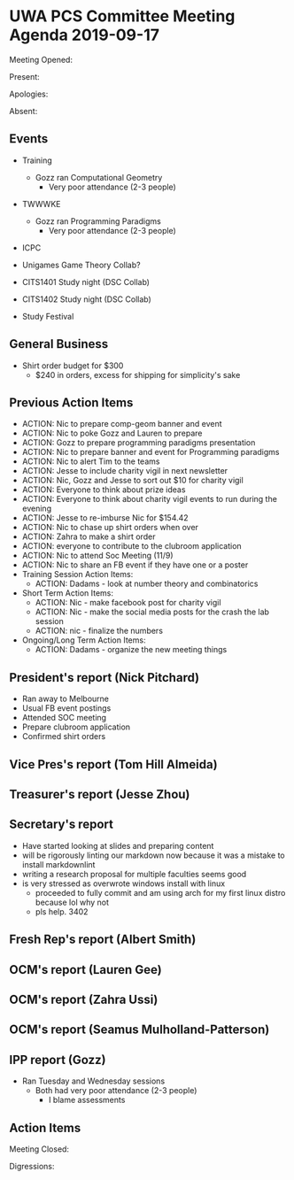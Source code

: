 # UWA PCS Committee Meeting Agenda 2019-09-17

Meeting Opened:

Present:

Apologies:

Absent:

## Events

- Training
  - Gozz ran Computational Geometry
    - Very poor attendance (2-3 people)

- TWWWKE
  - Gozz ran Programming Paradigms
    - Very poor attendance (2-3 people)

- ICPC

- Unigames Game Theory Collab?

- CITS1401 Study night (DSC Collab)

- CITS1402 Study night (DSC Collab)

- Study Festival

## General Business

- Shirt order budget for $300
  - $240 in orders, excess for shipping for simplicity's sake

## Previous Action Items

- ACTION: Nic to prepare comp-geom banner and event
- ACTION: Nic to poke Gozz and Lauren to prepare
- ACTION: Gozz to prepare programming paradigms presentation
- ACTION: Nic to prepare banner and event for Programming paradigms
- ACTION: Nic to alert Tim to the teams
- ACTION: Jesse to include charity vigil in next newsletter
- ACTION: Nic, Gozz and Jesse to sort out $10 for charity vigil
- ACTION: Everyone to think about prize ideas
- ACTION: Everyone to think about charity vigil events to run during the evening
- ACTION: Jesse to re-imburse Nic for $154.42
- ACTION: Nic to chase up shirt orders when over
- ACTION: Zahra to make a shirt order
- ACTION: everyone to contribute to the clubroom application
- ACTION: Nic to attend Soc Meeting (11/9)
- ACTION: Nic to share an FB event if they have one or a poster
- Training Session Action Items:
  - ACTION: Dadams - look at number theory and combinatorics
- Short Term Action Items:
  - ACTION: Nic - make facebook post for charity vigil
  - ACTION: Nic - make the social media posts for the crash the lab session
  - ACTION: nic - finalize the numbers
- Ongoing/Long Term Action Items:
  - ACTION: Dadams - organize the new meeting things

## President's report (Nick Pitchard)

- Ran away to Melbourne
- Usual FB event postings
- Attended SOC meeting
- Prepare clubroom application
- Confirmed shirt orders

## Vice Pres's report (Tom Hill Almeida)

## Treasurer's report (Jesse Zhou)

## Secretary's report

- Have started looking at slides and preparing content
- will be rigorously linting our markdown now because it was a mistake to install markdownlint
- writing a research proposal for multiple faculties seems good
- is very stressed as overwrote windows install with linux
  - proceeded to fully commit and am using arch for my first linux distro because lol why not
  - pls help. 3402

## Fresh Rep's report (Albert Smith)

## OCM's report (Lauren Gee)

## OCM's report (Zahra Ussi)

## OCM's report (Seamus Mulholland-Patterson)

## IPP report (Gozz)

- Ran Tuesday and Wednesday sessions
  - Both had very poor attendance (2-3 people)
    - I blame assessments

## Action Items

Meeting Closed:

Digressions:
